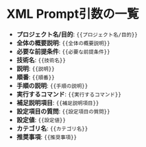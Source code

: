# XML Prompt引数の一覧

- **プロジェクト名/目的**: `{{プロジェクト名/目的}}`
- **全体の概要説明**: `{{全体の概要説明}}`
- **必要な前提条件**: `{{必要な前提条件}}`
- **技術名**: `{{技術名}}`
- **説明**: `{{説明}}`
- **順番**: `{{順番}}`
- **手順の説明**: `{{手順の説明}}`
- **実行するコマンド**: `{{実行するコマンド}}`
- **補足説明項目**: `{{補足説明項目}}`
- **設定項目の質問**: `{{設定項目の質問}}`
- **設定値**: `{{設定値}}`
- **カテゴリ名**: `{{カテゴリ名}}`
- **推奨事項**: `{{推奨事項}}`
